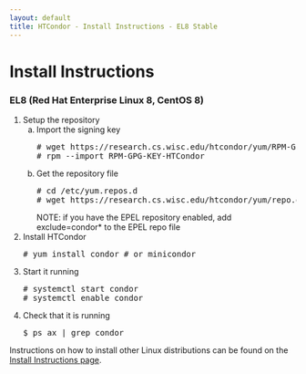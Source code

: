```yaml
---
layout: default
title: HTCondor - Install Instructions - EL8 Stable
---
```


<h1>Install Instructions</h1>


<!-- Page body -->

<h3>EL8 (Red Hat Enterprise Linux 8, CentOS 8)</h3>
<ol>
    <li>
        Setup the repository
        <ol type="a">
            <li>
                Import the signing key
                <pre># wget https://research.cs.wisc.edu/htcondor/yum/RPM-GPG-KEY-HTCondor
# rpm --import RPM-GPG-KEY-HTCondor</pre>
            </li>
            <li>
                Get the repository file
                <pre># cd /etc/yum.repos.d
# wget https://research.cs.wisc.edu/htcondor/yum/repo.d/htcondor-stable-rhel8.repo</pre>
                NOTE: if you have the EPEL repository enabled, add exclude=condor* to the EPEL repo file
            </li>
        </ol>
    </li>
    <li>
        Install HTCondor
        <pre># yum install condor # or minicondor</pre>
    </li>
    <li>
        Start it running
        <pre># systemctl start condor
# systemctl enable condor</pre>
    </li>
    <li>
        Check that it is running
        <pre>$ ps ax | grep condor</pre>
    </li>
</ol>

<p>
    Instructions on how to install other Linux distributions can be found on the <a href="{{ '/instructions' | relative_url }}">Install Instructions page</a>.
</p>